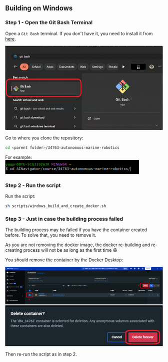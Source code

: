 ## Building on Windows

### Step 1 - Open the Git Bash Terminal

Open a `Git Bash` terminal. If you don't have it, you need to install it from [here](https://git-scm.com/downloads).

![](./media/git_bash_terminal.png)

Go to where you clone the repository:
```bash
cd <parent folder>/34763-autonomous-marine-robotics
```

For example:
![](./media/git_bash_tutorial1.png)

### Step 2 - Run the script

Run the script:
```bash
sh scripts/windows_build_and_create_docker.sh
```

### Step 3 - Just in case the building process failed

The building process may be failed if you have the container created before. To solve that, you need to remove it. 

As you are not removing the docker image, the docker re-building and re-creating process will not be as long as the first time :smiley:

You should remove the container by the Docker Desktop:

![](./media/docker_desktop_remove_container1.png)
![](./media/docker_desktop_remove_container2.png)

Then re-run the script as in step 2.
